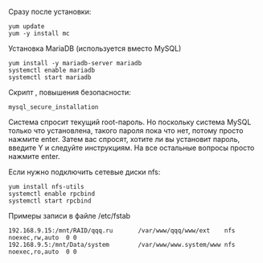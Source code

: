 Сразу после установки:	
	
	yum update  
	yum -y install mc  


Установка MariaDB (используется вместо MySQL)

	yum install -y mariadb-server mariadb
	systemctl enable mariadb
	systemctl start mariadb

Скрипт , повышения безопасности:

	mysql_secure_installation
	
Система спросит текущий root-пароль. Но поскольку система MySQL только что установлена, такого пароля пока что нет, потому просто нажмите enter. Затем вас спросят, хотите ли вы установит пароль, введите Y и следуйте инструкциям.
На все остальные вопросы просто нажмите enter.



Если нужно подключить сетевые диски nfs:

	yum install nfs-utils 
	systemctl enable rpcbind
	systemctl start rpcbind

Примеры записи в файле /etc/fstab

	192.168.9.15:/mnt/RAID/qqq.ru       /var/www/qqq/www/ext    nfs     noexec,rw,auto  0 0  
	192.168.9.5:/mnt/Data/system        /var/www/www.system/www nfs     noexec,ro,auto  0 0  
